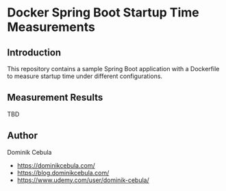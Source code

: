# Docker Spring Boot Startup Time Measurements

## Introduction

This repository contains a sample Spring Boot application with a Dockerfile to measure startup time under different
configurations.

## Measurement Results

TBD

## Author

Dominik Cebula

- https://dominikcebula.com/
- https://blog.dominikcebula.com/
- https://www.udemy.com/user/dominik-cebula/
